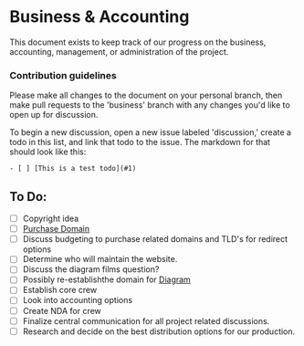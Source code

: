 # Business & Accounting

This document exists to keep track of our progress on the business, accounting, management, or administration of the project.

### Contribution guidelines

Please make all changes to the document on your personal branch, then make pull requests to the 'business' branch with any changes you'd like to open up for discussion.

To begin a new discussion, open a new issue labeled 'discussion,' create a todo in this list, and link that todo to the issue. The markdown for that should look like this:

``` gfm
- [ ] [This is a test todo](#1)
```

## To Do:
- [ ] Copyright idea
- [ ] [Purchase Domain](#6)
- [ ] Discuss budgeting to purchase related domains and TLD's for redirect options
- [ ] Determine who will maintain the website.
- [ ] Discuss the diagram films question?
- [ ] Possibly re-establishthe domain for [Diagram](http://www.diagramfilms.com)
- [ ] Establish core crew
- [ ] Look into accounting options
- [ ] Create NDA for crew
- [ ] Finalize central communication for all project related discussions.
- [ ] Research and decide on the best distribution options for our production.
